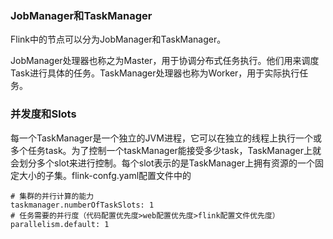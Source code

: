 ### JobManager和TaskManager

Flink中的节点可以分为JobManager和TaskManager。

JobManager处理器也称之为Master，用于协调分布式任务执行。他们用来调度Task进行具体的任务。TaskManager处理器也称为Worker，用于实际执行任务。



### 并发度和Slots

每一个TaskManager是一个独立的JVM进程，它可以在独立的线程上执行一个或多个任务task。为了控制一个taskManager能接受多少task，TaskManager上就会划分多个slot来进行控制。每个slot表示的是TaskManager上拥有资源的一个固定大小的子集。flink-confg.yaml配置文件中的

```
# 集群的并行计算的能力
taskmanager.numberOfTaskSlots: 1
# 任务需要的并行度（代码配置优先度>web配置优先度>flink配置文件优先度）
parallelism.default: 1
```

